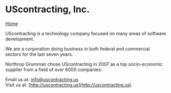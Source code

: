 # UScontracting, Inc.

[Home](/)

UScontracting is a technology company focused on many areas of software development.

We are a corporation doing business in both federal and commercial sectors for the last seven years.

Northrop Grumman chose UScontracting in 2007 as a top socio-economic supplier from a field of over 6000 companies.

Email us at: [info@uscontracting.us](mailto:info@uscontracting.us)  
Visit us at: [http://uscontracting.us](http://uscontracting.us)
